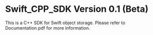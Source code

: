 Swift_CPP_SDK Version 0.1 (Beta)
=============

This is a C++ SDK for Swift object storage. Please refer to Documentation.pdf for more information.